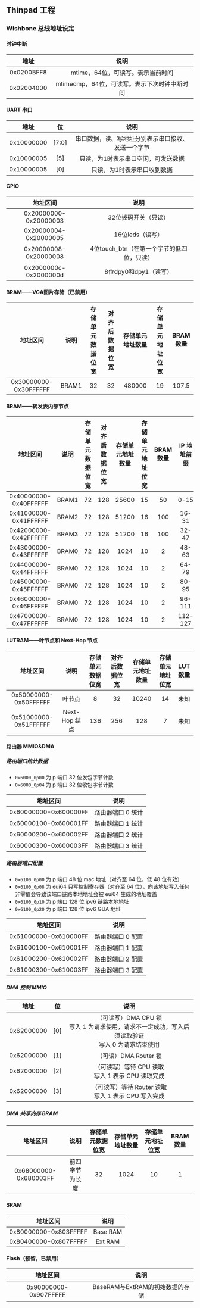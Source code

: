 Thinpad 工程
---------------

### Wishbone 总线地址设定

#### 时钟中断

|    地址    |                     说明                     |
| :--------: | :------------------------------------------: |
| 0x0200BFF8 |      mtime，64位，可读写。表示当前时间       |
| 0x02004000 | mtimecmp，64位，可读写。表示下次时钟中断时间 |

#### UART 串口

|    地址    |  位   |                        说明                        |
| :--------: | :---: | :------------------------------------------------: |
| 0x10000000 | [7:0] | 串口数据，读、写地址分别表示串口接收、发送一个字节 |
| 0x10000005 |  [5]  |        只读，为1时表示串口空闲，可发送数据         |
| 0x10000005 |  [0]  |            只读，为1时表示串口收到数据             |

#### GPIO

|       地址区间        |                    说明                    |
| :-------------------: | :----------------------------------------: |
| 0x20000000-0x20000003 |            32位拨码开关（只读）            |
| 0x20000004-0x20000005 |              16位leds（读写）              |
| 0x20000008-0x20000008 | 4位touch_btn（在第一个字节的低四位，只读） |
| 0x2000000c-0x2000000d |           8位dpy0和dpy1（读写）            |

#### BRAM——VGA图片存储（已禁用）

|       地址区间        | 说明  | 存储单元数据位宽 | 对齐后数据位宽 | 存储单元地址数量 | 存储单元地址位宽 | BRAM 数量 |
| :-------------------: | :---: | :--------------: | :------------: | :--------------: | :--------------: | :-------: |
| 0x30000000-0x30FFFFFF | BRAM1 |        32        |       32       |      480000      |        19        |   107.5   |

#### BRAM——转发表内部节点

|       地址区间        | 说明  | 存储单元数据位宽 | 对齐后数据位宽 | 存储单元地址数量 | 存储单元地址位宽 | BRAM 数量 | IP 地址前缀 |
| :-------------------: | :---: | :--------------: | :------------: | :--------------: | :--------------: | :-------: | :---------: |
| 0x40000000-0x40FFFFFF | BRAM1 |        72        |      128       |      25600       |        15        |    50     |    0-15     |
| 0x41000000-0x41FFFFFF | BRAM2 |        72        |      128       |      51200       |        16        |    100    |    16-31    |
| 0x42000000-0x42FFFFFF | BRAM3 |        72        |      128       |      51200       |        16        |    100    |    32-47    |
| 0x43000000-0x43FFFFFF | BRAM0 |        72        |      128       |       1024       |        10        |     2     |    48-63    |
| 0x44000000-0x44FFFFFF | BRAM0 |        72        |      128       |       1024       |        10        |     2     |    64-79    |
| 0x45000000-0x45FFFFFF | BRAM0 |        72        |      128       |       1024       |        10        |     2     |    80-95    |
| 0x46000000-0x46FFFFFF | BRAM0 |        72        |      128       |       1024       |        10        |     2     |   96-111    |
| 0x47000000-0x47FFFFFF | BRAM0 |        72        |      128       |       1024       |        10        |     2     |   112-127   |

#### LUTRAM——叶节点和 Next-Hop 节点

|       地址区间        |     说明      | 存储单元数据位宽 | 对齐后数据位宽 | 存储单元地址数量 | 存储单元地址位宽 | LUT 数量 |
| :-------------------: | :-----------: | :--------------: | :------------: | :--------------: | :--------------: | :------: |
| 0x50000000-0x50FFFFFF |    叶节点     |        8         |       32       |      10240       |        14        |   未知   |
| 0x51000000-0x51FFFFFF | Next-Hop 结点 |       136        |      256       |       128        |        7         |   未知   |

#### 路由器 MMIO&DMA

##### 路由端口统计数据

- `0x6000_0p00` 为 p 端口 32 位发包字节计数
- `0x6000_0p04` 为 p 端口 32 位收包字节计数

|       地址区间        |       说明        |
| :-------------------: | :---------------: |
| 0x60000000-0x600000FF | 路由器端口 0 统计 |
| 0x60000100-0x600001FF | 路由器端口 1 统计 |
| 0x60000200-0x600002FF | 路由器端口 2 统计 |
| 0x60000300-0x600003FF | 路由器端口 3 统计 |

##### 路由器端口配置

- `0x6100_0p00` 为 p 端口 48 位 mac 地址（对齐至 64 位，低 48 位有效）
- `0x6100_0p08` 为 eui64 只写控制寄存器（对齐至 64 位），向该地址写入任何非零值会导致该端口链路本地地址会被 eui64 生成的地址覆盖
- `0x6100_0p10` 为 p 端口 128 位 ipv6 链路本地地址
- `0x6100_0p20` 为 p 端口 128 位 ipv6 GUA 地址

|       地址区间        |       说明        |
| :-------------------: | :---------------: |
| 0x61000000-0x610000FF | 路由器端口 0 配置 |
| 0x61000100-0x610001FF | 路由器端口 1 配置 |
| 0x61000200-0x610002FF | 路由器端口 2 配置 |
| 0x61000300-0x610003FF | 路由器端口 3 配置 |

##### DMA 控制 MMIO

|    地址    |  位  |                             说明                             |
| :--------: | :--: | :----------------------------------------------------------: |
| 0x62000000 | [0]  | （可读写）DMA CPU 锁<br />写入 1 为请求使用，请求不一定成功，写入后须读取验证<br />写入 0 为请求结束使用 |
| 0x62000000 | [1]  |                    （可读）DMA Router 锁                     |
| 0x62000000 | [2]  |    （可读写）等待 CPU 读取<br />写入 1 表示 CPU 读取完成     |
| 0x62000000 | [3]  |   （可读写）等待 Router 读取<br />写入 1 表示 CPU 写入完成   |

##### DMA 共享内存 BRAM

|       地址区间        |      说明      | 存储单元数据位宽 | 存储单元地址数量 | 存储单元地址位宽 | BRAM 数量 |
| :-------------------: | :------------: | :--------------: | :--------------: | :--------------: | :-------: |
| 0x68000000-0x680003FF | 前四字节为长度 |        32        |       1024       |        10        |     1     |

#### SRAM

|       地址区间        |   说明   |
| :-------------------: | :------: |
| 0x80000000-0x803FFFFF | Base RAM |
| 0x80400000-0x807FFFFF | Ext RAM  |

#### Flash（预留，已禁用）

|       地址区间        |              说明               |
| :-------------------: | :-----------------------------: |
| 0x90000000-0x907FFFFF | BaseRAM与ExtRAM的初始数据的存储 |

